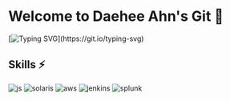 # Welcome to Daehee Ahn's Git 🙌
[![Typing SVG](https://readme-typing-svg.demolab.com?font=Dongle&size=30&pause=1000&color=38C2FF&width=435&lines=%EC%95%88%EB%8C%80%ED%9D%AC%EC%9D%98+%EA%B9%83%ED%97%88%EB%B8%8C%EC%97%90+%EC%98%A4%EC%8B%A0%EA%B2%83%EC%9D%84+%ED%99%98%EC%98%81%ED%95%A9%EB%8B%88%EB%8B%A4.)](https://git.io/typing-svg)

## Skills ⚡
![js](https://img.shields.io/badge/JavaScript-F7DF1E?style=for-the-badge&logo=JavaScript&logoColor=white)
![solaris](https://img.shields.io/badge/Oracle-F80000?style=for-the-badge&logo=Oracle&logoColor=white)
![aws](https://img.shields.io/badge/Amazon_AWS-FF9900?style=for-the-badge&logo=amazonaws&logoColor=white)
![jenkins](https://img.shields.io/badge/Jenkins-D24939?style=for-the-badge&logo=Jenkins&logoColor=white)
![splunk](https://img.shields.io/badge/splunk-%23000000.svg?style=for-the-badge&logo=splunk&logoColor=white)


<!--
**Ahnday/Ahnday** is a ✨ _special_ ✨ repository because its `README.md` (this file) appears on your GitHub profile.

Here are some ideas to get you started:

- 🔭 I’m currently working on ...
- 🌱 I’m currently learning ...
- 👯 I’m looking to collaborate on ...
- 🤔 I’m looking for help with ...
- 💬 Ask me about ...
- 📫 How to reach me: ...
- 😄 Pronouns: ...
- ⚡ Fun fact: ...
-->




